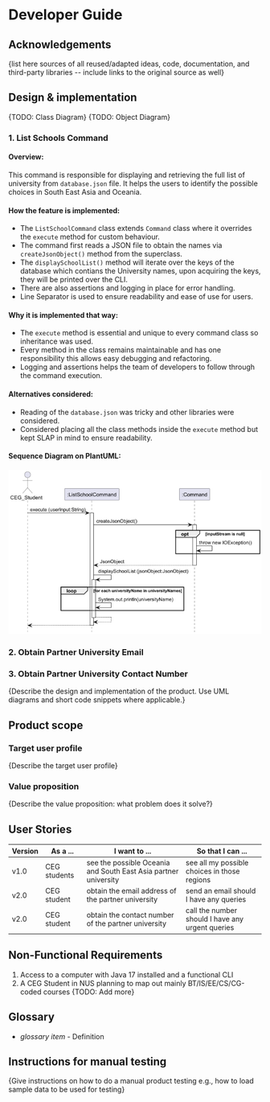 # Developer Guide

## Acknowledgements

{list here sources of all reused/adapted ideas, code, documentation, and third-party libraries -- include links to the original source as well}

## Design & implementation
{TODO: Class Diagram}
{TODO: Object Diagram}

### 1. List Schools Command

#### Overview:
This command is responsible for displaying and retrieving the full list of university
from `database.json` file. It helps the users to identify the possible choices in South East Asia
and Oceania.

#### How the feature is implemented:
* The `ListSchoolCommand` class extends `Command` class where it overrides the `execute` method for
  custom behaviour.
* The command first reads a JSON file to obtain the names via `createJsonObject()` method from the
  superclass.
* The `displaySchoolList()` method will iterate over the keys of the database which contians the University
  names, upon acquiring the keys, they will be printed over the CLI.
* There are also assertions and logging in place for error handling.
* Line Separator is used to ensure readability and ease of use for users.  

#### Why it is implemented that way:
* The `execute` method is essential and unique to every command class so inheritance was used. 
* Every method in the class remains maintainable and has one responsibility this allows easy debugging and
  refactoring.
* Logging and assertions helps the team of developers to follow through the command execution.

#### Alternatives considered:
* Reading of the `database.json` was tricky and other libraries were considered.
* Considered placing all the class methods inside the `execute` method but kept SLAP in mind to ensure 
  readability.

#### Sequence Diagram on PlantUML:
![List School Command Sequence Diagram](../uml-images/ListSchoolsCommand.png)

### 2. Obtain Partner University Email
### 3. Obtain Partner University Contact Number
{Describe the design and implementation of the product. Use UML diagrams and short code snippets where applicable.}


## Product scope
### Target user profile

{Describe the target user profile}

### Value proposition

{Describe the value proposition: what problem does it solve?}

## User Stories

|Version| As a ...     | I want to ...                                                   | So that I can ...                                |
|--------|--------------|-----------------------------------------------------------------|--------------------------------------------------|
|v1.0| CEG students | see the possible Oceania and South East Asia partner university | see all my possible choices in those regions     |
|v2.0| CEG student  | obtain the email address of the partner university              | send an email should I have any queries          |
|v2.0| CEG student  | obtain the contact number of the partner university             | call the number should I have any urgent queries |

## Non-Functional Requirements

1. Access to a computer with Java 17 installed and a functional CLI
2. A CEG Student in NUS planning to map out mainly BT/IS/EE/CS/CG-coded courses
{TODO: Add more} 

## Glossary

* *glossary item* - Definition

## Instructions for manual testing

{Give instructions on how to do a manual product testing e.g., how to load sample data to be used for testing}
